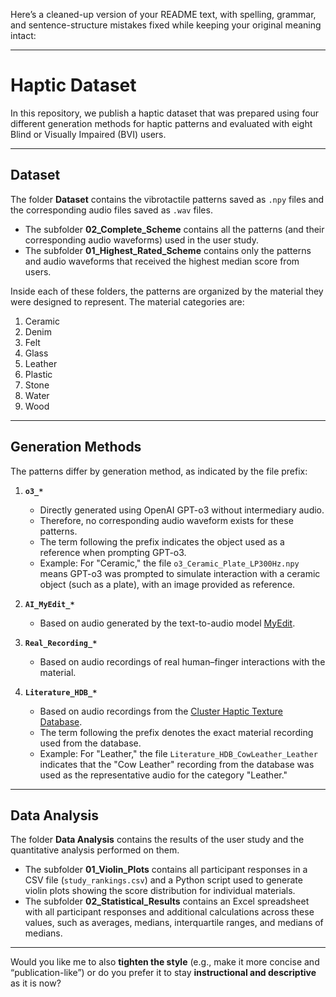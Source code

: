 Here’s a cleaned-up version of your README text, with spelling, grammar, and sentence-structure mistakes fixed while keeping your original meaning intact:

---

# Haptic Dataset

In this repository, we publish a haptic dataset that was prepared using four different generation methods for haptic patterns and evaluated with eight Blind or Visually Impaired (BVI) users.

---

## Dataset

The folder **Dataset** contains the vibrotactile patterns saved as `.npy` files and the corresponding audio files saved as `.wav` files.

* The subfolder **02_Complete_Scheme** contains all the patterns (and their corresponding audio waveforms) used in the user study.
* The subfolder **01_Highest_Rated_Scheme** contains only the patterns and audio waveforms that received the highest median score from users.

Inside each of these folders, the patterns are organized by the material they were designed to represent. The material categories are:

1. Ceramic
2. Denim
3. Felt
4. Glass
5. Leather
6. Plastic
7. Stone
8. Water
9. Wood

---

## Generation Methods

The patterns differ by generation method, as indicated by the file prefix:

1. **`o3_*`**

   * Directly generated using OpenAI GPT-o3 without intermediary audio.
   * Therefore, no corresponding audio waveform exists for these patterns.
   * The term following the prefix indicates the object used as a reference when prompting GPT-o3.
   * Example: For "Ceramic," the file `o3_Ceramic_Plate_LP300Hz.npy` means GPT-o3 was prompted to simulate interaction with a ceramic object (such as a plate), with an image provided as reference.

2. **`AI_MyEdit_*`**

   * Based on audio generated by the text-to-audio model [MyEdit](https://myedit.online/en/audio-editor/ai-sound-effect-generator/edit).

3. **`Real_Recording_*`**

   * Based on audio recordings of real human–finger interactions with the material.

4. **`Literature_HDB_*`**

   * Based on audio recordings from the [Cluster Haptic Texture Database](https://github.com/cluster-lab/Cluster-Haptic-Texture-Database).
   * The term following the prefix denotes the exact material recording used from the database.
   * Example: For "Leather," the file `Literature_HDB_CowLeather_Leather` indicates that the "Cow Leather" recording from the database was used as the representative audio for the category "Leather."

---

## Data Analysis

The folder **Data Analysis** contains the results of the user study and the quantitative analysis performed on them.

* The subfolder **01_Violin_Plots** contains all participant responses in a CSV file (`study_rankings.csv`) and a Python script used to generate violin plots showing the score distribution for individual materials.
* The subfolder **02_Statistical_Results** contains an Excel spreadsheet with all participant responses and additional calculations across these values, such as averages, medians, interquartile ranges, and medians of medians.

---

Would you like me to also **tighten the style** (e.g., make it more concise and “publication-like”) or do you prefer it to stay **instructional and descriptive** as it is now?
